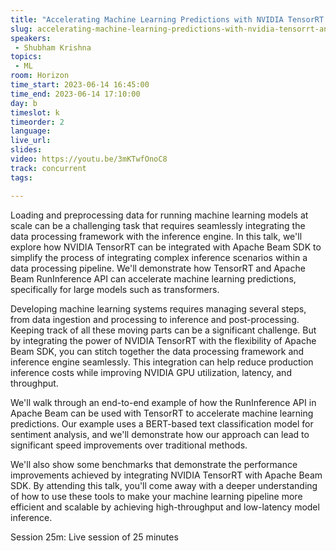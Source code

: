 ```yaml
---
title: "Accelerating Machine Learning Predictions with NVIDIA TensorRT and Apache Beam"
slug: accelerating-machine-learning-predictions-with-nvidia-tensorrt-and-apache-beam
speakers:
 - Shubham Krishna
topics:
 - ML
room: Horizon
time_start: 2023-06-14 16:45:00
time_end: 2023-06-14 17:10:00
day: b
timeslot: k
timeorder: 2
language: 
live_url: 
slides: 
video: https://youtu.be/3mKTwfOnoC8
track: concurrent
tags:

---
```


Loading and preprocessing data for running machine learning models at scale can be a challenging task that requires seamlessly integrating the data processing framework with the inference engine. In this talk, we'll explore how NVIDIA TensorRT can be integrated with Apache Beam SDK to simplify the process of integrating complex inference scenarios within a data processing pipeline. We'll demonstrate how TensorRT and Apache Beam RunInference API can accelerate machine learning predictions, specifically for large models such as transformers.
 
 
 
 Developing machine learning systems requires managing several steps, from data ingestion and processing to inference and post-processing. Keeping track of all these moving parts can be a significant challenge. But by integrating the power of NVIDIA TensorRT with the flexibility of Apache Beam SDK, you can stitch together the data processing framework and inference engine seamlessly. This integration can help reduce production inference costs while improving NVIDIA GPU utilization, latency, and throughput.
 
 
 
 We'll walk through an end-to-end example of how the RunInference API in Apache Beam can be used with TensorRT to accelerate machine learning predictions. Our example uses a BERT-based text classification model for sentiment analysis, and we'll demonstrate how our approach can lead to significant speed improvements over traditional methods.
 
 
 
 We'll also show some benchmarks that demonstrate the performance improvements achieved by integrating NVIDIA TensorRT with Apache Beam SDK. By attending this talk, you'll come away with a deeper understanding of how to use these tools to make your machine learning pipeline more efficient and scalable by achieving high-throughput and low-latency model inference.
 
 
 
 Session 25m: Live session of 25 minutes